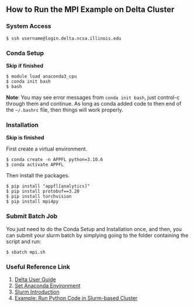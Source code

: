 ## How to Run the MPI Example on Delta Cluster

### System Access
```
$ ssh username@login.delta.ncsa.illinois.edu
```
### Conda Setup
**Skip if finished**
```
$ module load anaconda3_cpu
$ conda init bash
$ bash
```
**Note**: You may see error messages from `conda init bash`, just control-c through them and continue. As long as conda added code to then end of the `~/.bashrc` file, then things will work properly.
### Installation
**Skip is finished**

First create a virtual environment.
```
$ conda create -n APPFL python=3.10.6
$ conda activate APPFL
```
Then install the packages.
```
$ pip install "appfl[analytics]"
$ pip install protobuf==3.20
$ pip install torchvision
$ pip install mpi4py
```
### Submit Batch Job
You just need to do the Conda Setup and Installation once, and then, you can submit your slurm batch by simplying going to the folder containing the script and run:
```
$ sbatch mpi.sh
```
### Useful Reference Link
1) [Delta User Guide](https://wiki.ncsa.illinois.edu/display/DSC/Delta+User+Guide)
2) [Set Anaconda Environment](https://wiki.ncsa.illinois.edu/display/DSC/customizing+Delta+Open+OnDemand)
3) [Slurm Introduction](https://slurm.schedmd.com/quickstart.html)
4) [Example: Run Python Code in Slurm-based Cluster](http://homeowmorphism.com/2017/04/18/Python-Slurm-Cluster-Five-Minutes)